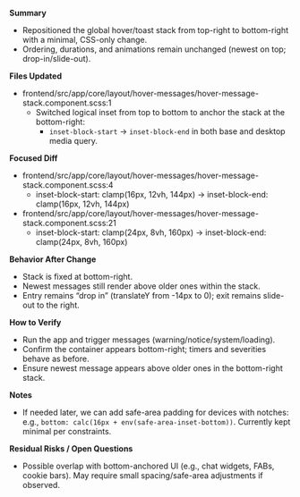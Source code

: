 **Summary**
- Repositioned the global hover/toast stack from top-right to bottom-right with a minimal, CSS-only change.
- Ordering, durations, and animations remain unchanged (newest on top; drop-in/slide-out).

**Files Updated**
- frontend/src/app/core/layout/hover-messages/hover-message-stack.component.scss:1
  - Switched logical inset from top to bottom to anchor the stack at the bottom-right:
    - `inset-block-start` → `inset-block-end` in both base and desktop media query.

**Focused Diff**
- frontend/src/app/core/layout/hover-messages/hover-message-stack.component.scss:4
  - inset-block-start: clamp(16px, 12vh, 144px) → inset-block-end: clamp(16px, 12vh, 144px)
- frontend/src/app/core/layout/hover-messages/hover-message-stack.component.scss:21
  - inset-block-start: clamp(24px, 8vh, 160px) → inset-block-end: clamp(24px, 8vh, 160px)

**Behavior After Change**
- Stack is fixed at bottom-right.
- Newest messages still render above older ones within the stack.
- Entry remains “drop in” (translateY from -14px to 0); exit remains slide-out to the right.

**How to Verify**
- Run the app and trigger messages (warning/notice/system/loading).
- Confirm the container appears bottom-right; timers and severities behave as before.
- Ensure newest message appears above older ones in the bottom-right stack.

**Notes**
- If needed later, we can add safe-area padding for devices with notches: e.g., `bottom: calc(16px + env(safe-area-inset-bottom))`. Currently kept minimal per constraints.

**Residual Risks / Open Questions**
- Possible overlap with bottom-anchored UI (e.g., chat widgets, FABs, cookie bars). May require small spacing/safe-area adjustments if observed.
